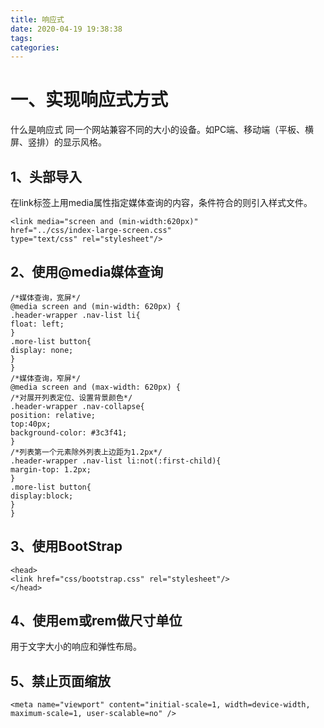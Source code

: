 ```yaml
---
title: 响应式
date: 2020-04-19 19:38:38
tags:
categories:
---
```

# 一、实现响应式方式
什么是响应式
同一个网站兼容不同的大小的设备。如PC端、移动端（平板、横屏、竖排）的显示风格。
## 1、头部导入

在link标签上用media属性指定媒体查询的内容，条件符合的则引入样式文件。

```
<link media="screen and (min-width:620px)"
href="../css/index-large-screen.css"
type="text/css" rel="stylesheet"/>
```


## 2、使用@media媒体查询



```
/*媒体查询，宽屏*/
@media screen and (min-width: 620px) {
.header-wrapper .nav-list li{
float: left;
}
.more-list button{
display: none;
}
}
/*媒体查询，窄屏*/
@media screen and (max-width: 620px) {
/*对展开列表定位、设置背景颜色*/
.header-wrapper .nav-collapse{
position: relative;
top:40px;
background-color: #3c3f41;
}
/*列表第一个元素除外列表上边距为1.2px*/
.header-wrapper .nav-list li:not(:first-child){
margin-top: 1.2px;
}
.more-list button{
display:block;
}
}
```


## 3、使用BootStrap



```
<head>
<link href="css/bootstrap.css" rel="stylesheet"/>
</head>
```

## 4、使用em或rem做尺寸单位

用于文字大小的响应和弹性布局。

## 5、禁止页面缩放


```
<meta name="viewport" content="initial-scale=1, width=device-width, maximum-scale=1, user-scalable=no" />


```

